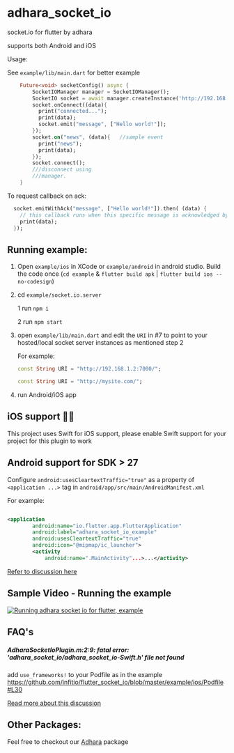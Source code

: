 # adhara_socket_io

socket.io for flutter by adhara

supports both Android and iOS


Usage:

See `example/lib/main.dart` for better example

```dart
	Future<void> socketConfig() async {
		SocketIOManager manager = SocketIOManager();
		SocketIO socket = await manager.createInstance('http://192.168.1.2:7000/');       //TODO change the port  accordingly
		socket.onConnect((data){
		  print("connected...");
		  print(data);
		  socket.emit("message", ["Hello world!"]);
		});
		socket.on("news", (data){   //sample event
		  print("news");
		  print(data);
		});
		socket.connect();
		///disconnect using
		///manager.
	}

```

To request callback on ack:
```dart
  socket.emitWithAck("message", ["Hello world!"]).then( (data) {
    // this callback runs when this specific message is acknowledged by the server
    print(data);
  });
```

## Running example:


1. Open `example/ios` in XCode or `example/android` in android studio. Build the code once (`cd example` & `flutter build apk` | `flutter build ios --no-codesign`)
2. cd `example/socket.io.server`

	1 run `npm i`

	2 run `npm start`

3. open `example/lib/main.dart` and edit the `URI` in #7 to point to your hosted/local socket server instances as mentioned step 2
    
    For example:
        
    ```dart
    const String URI = "http://192.168.1.2:7000/";
    ```
        
    ```dart
    const String URI = "http://mysite.com/";
    ```
    
4. run Android/iOS app

## iOS support 📢📢
This project uses Swift for iOS support, please enable Swift support for your project for this plugin to work


## Android support for SDK > 27

Configure `android:usesCleartextTraffic="true"` as a property of `<application ...>` tag in `android/app/src/main/AndroidManifest.xml`

For example:
    
```xml

<application
        android:name="io.flutter.app.FlutterApplication"
        android:label="adhara_socket_io_example"
        android:usesCleartextTraffic="true"
        android:icon="@mipmap/ic_launcher">
        <activity
            android:name=".MainActivity"...>...</activity>

```

[Refer to discussion here](https://github.com/infitio/flutter_socket_io/issues/42)

## Sample Video - Running the example

[![Running adhara socket io for flutter, example](https://img.youtube.com/vi/rc6Kv95FJ4M/0.jpg)](http://www.youtube.com/watch?v=rc6Kv95FJ4M "Running the example")


## FAQ's

##### AdharaSocketIoPlugin.m:2:9: fatal error: 'adhara_socket_io/adhara_socket_io-Swift.h' file not found
add `use_frameworks!` to your Podfile as in the example
https://github.com/infitio/flutter_socket_io/blob/master/example/ios/Podfile#L30

[Read more about this discussion](https://github.com/infitio/flutter_socket_io/issues/58)


## Other Packages:

Feel free to checkout our [Adhara](https://pub.dartlang.org/packages/adhara) package
